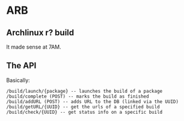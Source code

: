 # ARB

## Archlinux r? build
It made sense at 7AM.

## The API
Basically:
```
/build/launch/{package} -- launches the build of a package
/build/complete (POST) -- marks the build as finished
/build/addURL (POST) -- adds URL to the DB (linked via the UUID)
/build/getURL/{UUID} -- get the urls of a specified build
/build/check/{UUID} -- get status info on a specific build
```
